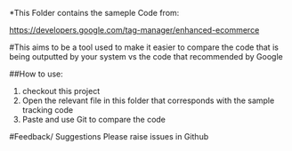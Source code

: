*This Folder contains the sameple Code from:

https://developers.google.com/tag-manager/enhanced-ecommerce

#This aims to be a tool used to make it easier to compare the code that is being outputted by your system vs the code that recommended by Google

##How to use:
1. checkout this project
2. Open the relevant file in this folder that corresponds with the sample tracking code
3. Paste and use Git to compare the code

#Feedback/ Suggestions
Please raise issues in Github
